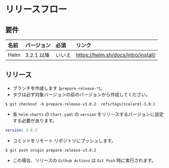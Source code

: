 # リリースフロー

## 要件
| 名前 | バージョン  | 必須 | リンク |
|:------|:-------|:----------|:------|
| Helm | 3.2.1 以降 | いいえ | https://helm.sh/docs/intro/install/ |

## リリース
* ブランチを作成します (`prepare-release-*`)。 
* タグは必ず対象バージョンの前のバージョンから作成してください。
``` console
$ git checkout -b prepare-release-v3.0.2  refs/tags/scalardl-3.0.1
```

* 各 `helm-charts` の `Chart.yaml` の `version` をリリースするバージョンに設定する必要があります。
``` yaml
version: 3.0.2
```
* コミットをリモート リポジトリにプッシュします。
``` console
$ git push origin prepare-release-v3.0.2
```

* この場合、リリースの `Github Actions` は `Git Push` 時に実行されます。
